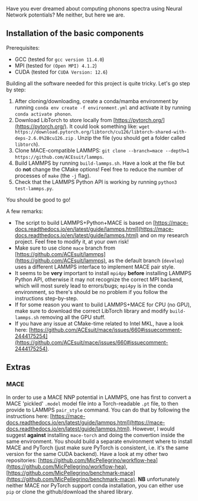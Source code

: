 Have you ever dreamed about computing phonons spectra using Neural Network potentials? Me neither, but here we are.

## Installation of the basic components

Prerequisites:
- GCC (tested for `gcc version 11.4.0`)
- MPI (tested for `(Open MPI) 4.1.2`)
- CUDA (tested for `CUDA Version: 12.6`)

Building all the software needed for this project is quite tricky. Let's go step by step:

1. After cloning/downloading, create a conda/mamba environment by running `conda env create -f environment.yml` and activate it by running `conda activate phonon`.
2. Download LibTorch to store locally from [https://pytorch.org/](https://pytorch.org/). It could look something like: `wget https://download.pytorch.org/libtorch/cu126/libtorch-shared-with-deps-2.6.0%2Bcu126.zip` . Unzip the file (you should get a folder called `libtorch`).
3. Clone MACE-compatible LAMMPS: `git clone --branch=mace --depth=1 https://github.com/ACEsuit/lammps`.
4. Build LAMMPS by running `build-lammps.sh`. Have a look at the file but do **not** change the CMake options! Feel free to reduce the number of processes of `make` (the `-j` flag).
5. Check that the LAMMPS Python API is working by running `python3 test-lammps.py`.

You should be good to go!

A few remarks:
- The script to build LAMMPS+Python+MACE is based on [https://mace-docs.readthedocs.io/en/latest/guide/lammps.html](https://mace-docs.readthedocs.io/en/latest/guide/lammps.html) and on my research project. Feel free to modify it, at your own risk!
- Make sure to use clone `mace` branch from [https://github.com/ACEsuit/lammps](https://github.com/ACEsuit/lammps), as the default branch (`develop`) uses a different LAMMPS interface to implement MACE pair style.
- It seems to be **very** important to install `mpi4py` **before** installing LAMMPS Python API, otherwise it may not recognize the correct MPI backend, which will most surely lead to errors/bugs; `mpi4py` is in the conda environment, so there's should be no problem if you follow the instructions step-by-step.
- If for some reason you want to build LAMMPS+MACE for CPU (no GPU), make sure to download the correct LibTorch library and modify `build-lammps.sh` removing all the GPU stuff.
- If you have any issue at CMake-time related to Intel MKL, have a look here: [https://github.com/ACEsuit/mace/issues/660#issuecomment-2444175254](https://github.com/ACEsuit/mace/issues/660#issuecomment-2444175254).

## Extras

### MACE

In order to use a MACE NNP potential in LAMMPS, one has first to convert a MACE 'pickled' `.model` model file into a Torch-readable `.pt` file, to then provide to LAMMPS `pair_style` command. You can do that by following the instructions here: [https://mace-docs.readthedocs.io/en/latest/guide/lammps.html](https://mace-docs.readthedocs.io/en/latest/guide/lammps.html). However, I would suggest **against** installing `mace-torch` and doing the convertion inside the same environment. You should build a separate environment where to install MACE and PyTorch (just make sure PyTorch is consistent, i.e. it's the same version for the same CUDA backend). Have a look at my other two repositories: [https://github.com/MicPellegrino/workflow-hea](https://github.com/MicPellegrino/workflow-hea), [https://github.com/MicPellegrino/benchmark-mace](https://github.com/MicPellegrino/benchmark-mace). **NB** unfortunately neither MACE nor PyTorch support conda installation, you can either use `pip` or clone the github/download the shared library.
